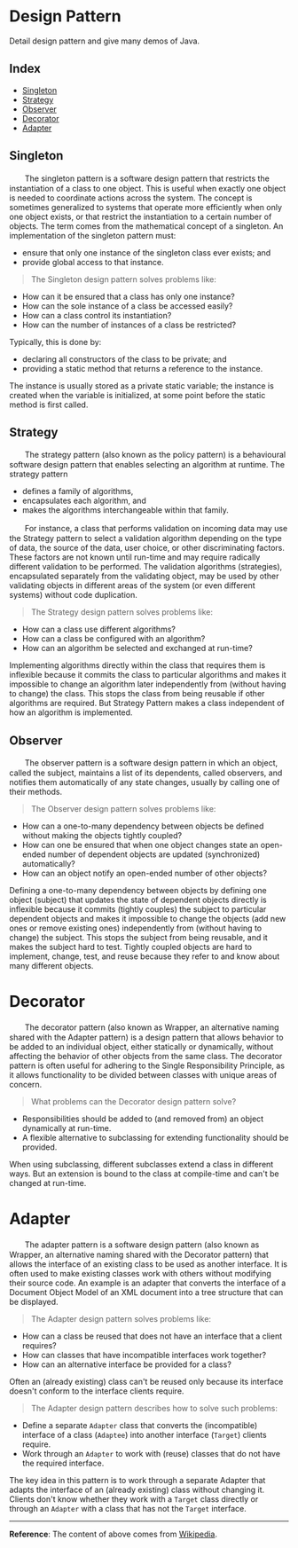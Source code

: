 # Design Pattern

Detail design pattern and give many demos of Java.
 
## Index

- [Singleton](#Singleton)
- [Strategy](#Strategy)
- [Observer](#Observer)
- [Decorator](#Decorator)
- [Adapter](#Adapter)



## Singleton

　　The singleton pattern is a software design pattern that restricts the instantiation of a class to one object. This is useful when exactly one object is needed to coordinate actions across the system. The concept is sometimes generalized to systems that operate more efficiently when only one object exists, or that restrict the instantiation to a certain number of objects. The term comes from the mathematical concept of a singleton. An implementation of the singleton pattern must:

- ensure that only one instance of the singleton class ever exists; and
- provide global access to that instance.

> The Singleton design pattern solves problems like:

- How can it be ensured that a class has only one instance?
- How can the sole instance of a class be accessed easily?
- How can a class control its instantiation?
- How can the number of instances of a class be restricted?

Typically, this is done by:

- declaring all constructors of the class to be private; and
- providing a static method that returns a reference to the instance.

The instance is usually stored as a private static variable; the instance is created when the variable is initialized, at some point before the static method is first called.



## Strategy

　　The strategy pattern (also known as the policy pattern) is a behavioural software design pattern that enables selecting an algorithm at runtime. The strategy pattern

- defines a family of algorithms,
- encapsulates each algorithm, and
- makes the algorithms interchangeable within that family.

　　For instance, a class that performs validation on incoming data may use the Strategy pattern to select a validation algorithm depending on the type of data, the source of the data, user choice, or other discriminating factors. These factors are not known until run-time and may require radically different validation to be performed. The validation algorithms (strategies), encapsulated separately from the validating object, may be used by other validating objects in different areas of the system (or even different systems) without code duplication.

> The Strategy design pattern solves problems like:

- How can a class use different algorithms?
- How can a class be configured with an algorithm?
- How can an algorithm be selected and exchanged at run-time?

Implementing algorithms directly within the class that requires them is inflexible because it commits the class to particular algorithms and makes it impossible to change an algorithm later independently from (without having to change) the class. This stops the class from being reusable if other algorithms are required. But Strategy Pattern makes a class independent of how an algorithm is implemented.

## Observer

　　The observer pattern is a software design pattern in which an object, called the subject, maintains a list of its dependents, called observers, and notifies them automatically of any state changes, usually by calling one of their methods.

> The Observer design pattern solves problems like:

- How can a one-to-many dependency between objects be defined without making the objects tightly coupled?
- How can one be ensured that when one object changes state an open-ended number of dependent objects are updated (synchronized) automatically?
- How can an object notify an open-ended number of other objects?

Defining a one-to-many dependency between objects by defining one object (subject) that updates the state of dependent objects directly is inflexible because it commits (tightly couples) the subject to particular dependent objects and makes it impossible to change the objects (add new ones or remove existing ones) independently from (without having to change) the subject. This stops the subject from being reusable, and it makes the subject hard to test. Tightly coupled objects are hard to implement, change, test, and reuse because they refer to and know about many different objects.


# Decorator

　　The decorator pattern (also known as Wrapper, an alternative naming shared with the Adapter pattern) is a design pattern that allows behavior to be added to an individual object, either statically or dynamically, without affecting the behavior of other objects from the same class. The decorator pattern is often useful for adhering to the Single Responsibility Principle, as it allows functionality to be divided between classes with unique areas of concern.

> What problems can the Decorator design pattern solve?

- Responsibilities should be added to (and removed from) an object dynamically at run-time.
- A flexible alternative to subclassing for extending functionality should be provided.

When using subclassing, different subclasses extend a class in different ways. But an extension is bound to the class at compile-time and can't be changed at run-time.

# Adapter

　　The adapter pattern is a software design pattern (also known as Wrapper, an alternative naming shared with the Decorator pattern) that allows the interface of an existing class to be used as another interface. It is often used to make existing classes work with others without modifying their source code. An example is an adapter that converts the interface of a Document Object Model of an XML document into a tree structure that can be displayed.

> The Adapter design pattern solves problems like:

- How can a class be reused that does not have an interface that a client requires?
- How can classes that have incompatible interfaces work together?
- How can an alternative interface be provided for a class?

Often an (already existing) class can't be reused only because its interface doesn't conform to the interface clients require.

> The Adapter design pattern describes how to solve such problems:

- Define a separate `Adapter` class that converts the (incompatible) interface of a class (`Adaptee`) into another interface (`Target`) clients require.
- Work through an `Adapter` to work with (reuse) classes that do not have the required interface.

The key idea in this pattern is to work through a separate Adapter that adapts the interface of an (already existing) class without changing it. Clients don't know whether they work with a `Target` class directly or through an `Adapter` with a class that has not the `Target` interface.



----------

**Reference**: The content of above comes from [Wikipedia](https://en.wikipedia.org/wiki/Design_pattern).
